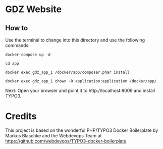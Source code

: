 # GDZ Website

## How to

Use the terminal to change into this directory and use the following commands:

```docker-compose up -d```

```cd app```

```docker exec gdz_app_1 /docker/app/composer.phar install```

```docker exec gdz_app_1 chown -R application:application /docker/app/```

Next: Open your browser and point it to http://localhost:8009 and install TYPO3.

# Credits

This project is based on the wonderful PHP/TYPO3 Docker Boilerplate by Markus Blaschke and the Webdevops Team at
https://github.com/webdevops/TYPO3-docker-boilerplate
